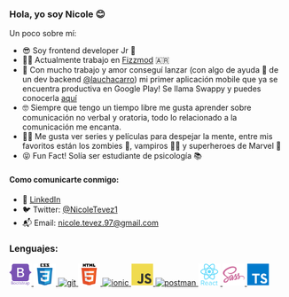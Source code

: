 ### Hola, yo soy Nicole 😊️

Un poco sobre mí:

- 😎️ Soy frontend developer Jr 💪️
- 👩‍💻️ Actualmente trabajo en [Fizzmod](https://fizzmod.com/) 🇦🇷️ 
- 📱️ Con mucho trabajo y amor conseguí lanzar (con algo de ayuda 🤝️ de un dev backend [@lauchacarro](https://github.com/lauchacarro)) mi primer aplicación mobile que ya se encuentra productiva en Google Play! Se llama Swappy y puedes conocerla [aquí](https://play.google.com/store/apps/details?id=com.aivenweb.swappy)
- 🤓️ Siempre que tengo un tiempo libre me gusta aprender sobre comunicación no verbal y oratoria, todo lo relacionado a la comunicación me encanta.
- 💆‍♀️️ Me gusta ver series y películas para despejar la mente, entre mis favoritos están los zombies 🧟️, vampiros 🧛‍♀️️ y superheroes de Marvel 💪️
- 😝️ Fun Fact! Solía ser estudiante de psicología 📚️

#### Como comunicarte conmigo: 
- 💼️ [LinkedIn](https://www.linkedin.com/in/nicoletevez/)
- 🐦️ Twitter: [@NicoleTevez1](https://twitter.com/NicoleTevez1)
- 📬️ Email: nicole.tevez.97@gmail.com


<h3 align="left">Lenguajes:</h3>
<p align="left"> <a href="https://getbootstrap.com" target="_blank" rel="noreferrer"> <img src="https://raw.githubusercontent.com/devicons/devicon/master/icons/bootstrap/bootstrap-plain-wordmark.svg" alt="bootstrap" width="40" height="40"/> </a> <a href="https://www.w3schools.com/css/" target="_blank" rel="noreferrer"> <img src="https://raw.githubusercontent.com/devicons/devicon/master/icons/css3/css3-original-wordmark.svg" alt="css3" width="40" height="40"/> </a> <a href="https://git-scm.com/" target="_blank" rel="noreferrer"> <img src="https://www.vectorlogo.zone/logos/git-scm/git-scm-icon.svg" alt="git" width="40" height="40"/> </a> <a href="https://www.w3.org/html/" target="_blank" rel="noreferrer"> <img src="https://raw.githubusercontent.com/devicons/devicon/master/icons/html5/html5-original-wordmark.svg" alt="html5" width="40" height="40"/> </a> <a href="https://ionicframework.com" target="_blank" rel="noreferrer"> <img src="https://upload.wikimedia.org/wikipedia/commons/d/d1/Ionic_Logo.svg" alt="ionic" width="40" height="40"/> </a> <a href="https://developer.mozilla.org/en-US/docs/Web/JavaScript" target="_blank" rel="noreferrer"> <img src="https://raw.githubusercontent.com/devicons/devicon/master/icons/javascript/javascript-original.svg" alt="javascript" width="40" height="40"/> </a> <a href="https://postman.com" target="_blank" rel="noreferrer"> <img src="https://www.vectorlogo.zone/logos/getpostman/getpostman-icon.svg" alt="postman" width="40" height="40"/> </a> <a href="https://reactjs.org/" target="_blank" rel="noreferrer"> <img src="https://raw.githubusercontent.com/devicons/devicon/master/icons/react/react-original-wordmark.svg" alt="react" width="40" height="40"/> </a> <a href="https://sass-lang.com" target="_blank" rel="noreferrer"> <img src="https://raw.githubusercontent.com/devicons/devicon/master/icons/sass/sass-original.svg" alt="sass" width="40" height="40"/> </a> <a href="https://www.typescriptlang.org/" target="_blank" rel="noreferrer"> <img src="https://raw.githubusercontent.com/devicons/devicon/master/icons/typescript/typescript-original.svg" alt="typescript" width="40" height="40"/> </a> </p>

<!--
**naniitevez/naniitevez** is a ✨ _special_ ✨ repository because its `README.md` (this file) appears on your GitHub profile.

Here are some ideas to get you started:

- 🔭 I’m currently working on ...
- 🌱 I’m currently learning ...
- 👯 I’m looking to collaborate on ...
- 🤔 I’m looking for help with ...
- 💬 Ask me about ...
- 📫 How to reach me: ...
- 😄 Pronouns: ...
- ⚡ Fun fact: ...
-->
